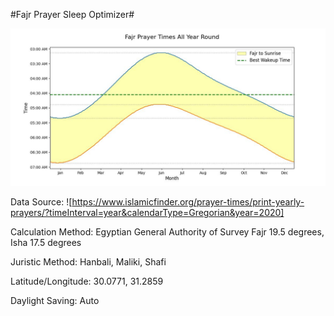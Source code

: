 #Fajr Prayer Sleep Optimizer#

![preview](1.jpg)

Data Source:
![https://www.islamicfinder.org/prayer-times/print-yearly-prayers/?timeInterval=year&calendarType=Gregorian&year=2020]

Calculation Method:
Egyptian General Authority of Survey
Fajr 19.5 degrees, Isha  17.5 degrees

Juristic Method:
Hanbali, Maliki, Shafi

Latitude/Longitude:
30.0771, 31.2859

Daylight Saving:
Auto

